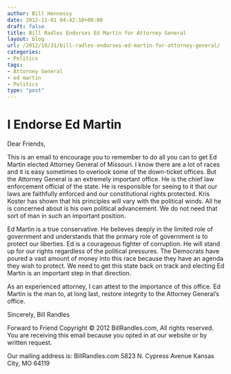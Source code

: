 ```yaml
---
author: Bill Hennessy
date: 2012-11-01 04:42:10+00:00
draft: false
title: Bill Radles Endorses Ed Martin for Attorney General
layout: blog
url: /2012/10/31/bill-radles-endorses-ed-martin-for-attorney-general/
categories:
- Politics
tags:
- Attorney General
- ed martin
- Politics
type: "post"
---
```


# I Endorse Ed Martin


Dear Friends,

This is an email to encourage you to remember to do all you can to get Ed Martin elected Attorney General of Missouri. I know there are a lot of races and it is easy sometimes to overlook some of the down-ticket offices. But the Attorney General is an extremely important office. He is the chief law enforcement official of the state. He is responsible for seeing to it that our laws are faithfully enforced and our constitutional rights protected. Kris Koster has shown that his principles will vary with the political winds. All he is concerned about is his own political advancement. We do not need that sort of man in such an important position.

Ed Martin is a true conservative. He believes deeply in the limited role of government and understands that the primary role of government is to protect our liberties. Ed is a courageous fighter of corruption. He will stand up for our rights regardless of the political pressures. The Democrats have poured a vast amount of money into this race because they have an agenda they wish to protect. We need to get this state back on track and electing Ed Martin is an important step in that direction.

As an experienced attorney, I can attest to the importance of this office. Ed Martin is the man to, at long last, restore integrity to the Attorney General’s office.

Sincerely,
Bill Randles

Forward to Friend
Copyright © 2012
BillRandles.com, All rights reserved.
You are receiving this email because you opted in at our website or by written request.

Our mailing address is:
BillRandles.com
5823 N. Cypress Avenue
Kansas City, MO 64119
